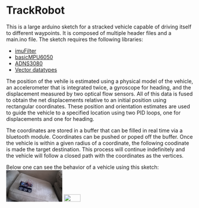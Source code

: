 # TrackRobot
This is a large arduino sketch for a stracked vehicle capable of driving itself to different waypoints. It is composed of multiple header files and a main.ino file. The sketch requires the following libraries: 

- [imuFilter](https://github.com/RCmags/imuFilter)
- [basicMPU6050](https://github.com/RCmags/basicMPU6050)
- [ADNS3080](https://github.com/RCmags/ADNS3080)
- [Vector datatypes](https://github.com/RCmags/vector_datatype)

The position of the vehile is estimated using a physical model of the vehicle, an accelerometer that is integrated twice, a gyroscope for heading, and the displacement measured by two optical flow sensors. All of this data is fused to obtain the net displacements relative to an initial position using rectangular coordinates. These position and orientation estimates are used to guide the vehicle to a specified location using two PID loops, one for displacements and one for heading.  

The coordinates are stored in a buffer that can be filled in real time via a bluetooth module. Coordinates can be pushed or poped off the buffer. Once the vehicle is within a given radius of a coordinate, the following coodinate is made the target destination. This process will continue indefinitely and the vehicle will follow a closed path with the coordinates as the vertices. 

Below one can see the behavior of a vehicle using this sketch:  
<img src = "/images/inclined_plane.gif" width = "30%" height = "30%"> <img src = "/images/zip_zag.gif" width = "30%" height = "30%">
